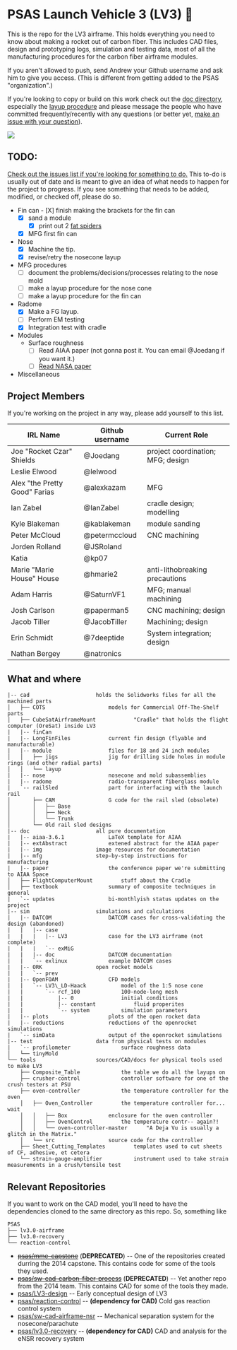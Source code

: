 ﻿# PSAS Launch Vehicle 3 (LV3) 🚀

This is the repo for the LV3 airframe. This holds everything you need to know about making a rocket out of carbon fiber. This includes CAD files, design and prototyping logs, simulation and testing data, most of all the manufacturing procedures for the carbon fiber airframe modules.  

If you aren't allowed to push, send Andrew your Github username and ask him to give you access. (This is different from getting added to the PSAS "organization".)

If you're looking to copy or build on this work check out the [doc directory](/doc/), especially the [layup procedure](/doc/mfg/moduleProcedure.md) and please message the people who have committed frequently/recently with any questions (or better yet, [make an issue with your question](https://github.com/psas/lv3.0-airframe/issues)).

![](https://github.com/psas/lv3.0-airframe/blob/master/cad/LV3.png)

## TODO:
[Check out the issues list if you're looking for something to do.](https://github.com/psas/lv3.0-airframe/issues) This to-do is usually out of date and is meant to give an idea of what needs to happen for the project to progress. If you see something that needs to be added, modified, or checked off, please do so. 

- Fin can
        - [X] finish making the brackets for the fin can
	- [X] sand a module
	     - [X] print out 2 [fat spiders](/cad/finCan/fatSpider.STL)
	- [X] MFG first fin can
- Nose
	- [X] Machine the tip.
	- [X] revise/retry the nosecone layup
- MFG procedures
	- [ ] document the problems/decisions/processes relating to the nose mold
	- [ ] make a layup procedure for the nose cone
	- [ ] make a layup procedure for the fin can
- Radome
	- [X] Make a FG layup. 
	- [ ] Perform EM testing
	- [X] Integration test with cradle
- Modules
    - Surface roughness
        - [ ] Read AIAA paper (not gonna post it. You can email @Joedang if you want it.)
        - [ ] [Read NASA paper](http://ntrs.nasa.gov/archive/nasa/casi.ntrs.nasa.gov/19660028009.pdf)
- Miscellaneous

## Project Members

If you're working on the project in any way, please add yourself to this list.

IRL Name                       | Github username        | Current Role
------------------------------ | ---------------------- | ------------
Joe "Rocket Czar" Shields      | @Joedang               | project coordination; MFG; design
Leslie Elwood                  | @lelwood               | 
Alex "the Pretty Good" Farias  | @alexkazam             | MFG
Ian Zabel                      | @IanZabel              | cradle design; modelling
Kyle Blakeman                  | @kablakeman            | module sanding
Peter McCloud                  | @petermccloud          | CNC machining
Jorden Rolland                 | @JSRoland              | 
Katia                          | @kp07                  | 
Marie "Marie House" House      | @hmarie2               | anti-lithobreaking precautions
Adam Harris                    | @SaturnVF1             | MFG; manual machining
Josh Carlson                   | @paperman5             | CNC machining; design
Jacob Tiller                   | @JacobTiller           | Machining; design
Erin Schmidt                   | @7deeptide             | System integration; design
Nathan Bergey                  | @natronics             | 

## What and where
```
|-- cad						holds the Solidworks files for all the machined parts
│   ├── COTS					models for Commercial Off-The-Shelf parts
│   ├── CubeSatAirframeMount			"Cradle" that holds the flight computer (OreSat) inside LV3
|   |-- finCan
|	|-- LongFinFiles			current fin design (flyable and manufacturable)
|   |-- module					files for 18 and 24 inch modules
│   │   ├── jigs				jig for drilling side holes in module rings (and other radial parts)
│   │   └── layup
|   |-- nose					nosecone and mold subassemblies
|   |-- radome					radio-transparent fiberglass module
|   `-- railSled				part for interfacing with the launch rail
│       ├── CAM					G code for the rail sled (obsolete)
│       │   ├── Base
│       │   ├── Neck
│       │   └── Trunk
│       └── Old rail sled designs
|-- doc						all pure documentation
|   |-- aiaa-3.6.1				LaTeX template for AIAA
|   |-- extAbstract				extened abstract for the AIAA paper
|   |-- img					image resources for documentation
|   |-- mfg					step-by-step instructions for manufacturing
|   |-- paper					the conference paper we're submitting to AIAA Space
│   ├── FlightComputerMount			stuff about the Cradle
│   ├── textbook				summary of composite techniques in general
|   `-- updates					bi-monthlyish status updates on the project
|-- sim						simulations and calculations
|   |-- DATCOM					DATCOM cases for cross-validating the design (abandoned)
|   |   |-- case
|   |   |   |-- LV3				case for the LV3 airframe (not complete)
|   |   |   `-- exMiG
|   |   |-- doc					DATCOM documentation
|   |   `-- exlinux				example DATCOM cases
|   |-- ORK					open rocket models
|   |   `-- prev
|   |-- OpenFOAM				CFD models
|   |   `-- LV3\_LD-Haack			model of the 1:5 nose cone
|   |       `-- rcf_100				100-node-long mesh
|   |           |-- 0				initial conditions
|   |           |-- constant			fluid properites
|   |           `-- system			simulation parameters
|   |-- plots					plots of the open rocket data
|   |-- reductions				reductions of the openrocket simulations
|   `-- simData					output of the openrocket simulations
|-- test					data from physical tests on modules
|   `-- profilometer				surface roughness data
│   └── tinyMold				
└── tools					sources/CAD/docs for physical tools used to make LV3
    ├── Composite_Table				the table we do all the layups on
    ├── crusher-control				controller software for one of the crush testers at PSU	
    ├── oven-controller				the temperature controller for the oven
    │   ├── Oven_Controller			the temperature controller for... wait
    │   │   ├── Box				enclosure for the oven controller
    │   │   ├── OvenControl			the temperature contr-- again?!
    │   │   └── oven-controller-master		"A Deja Vu is usually a glitch in the Matrix."
    │   └── src					source code for the controller
    ├── Sheet_Cutting_Templates			templates used to cut sheets of CF, adhesive, et cetera
    └── strain-gauge-amplifier			instrument used to take strain measurements in a crush/tensile test
```
    
## Relevant Repositories
If you want to work on the CAD model, you'll need to have the dependencies cloned to the same directory as this repo. So, something like 

```
PSAS
├── lv3.0-airframe
├── lv3.0-recovery
└── reaction-control
```

* [~~psas/mme-capstone~~](https://github.com/psas/mme-capstone) (**DEPRECATED**) -- One of the repositories created durring the 2014 capstone. This contains code for some of the tools they used. 
* [~~psas/sw-cad-carbon-fiber-process~~](https://github.com/psas/sw-cad-carbon-fiber-process) (**DEPRECATED**) -- Yet another repo from the 2014 team. This contains CAD for some of the tools they made.
* [psas/LV3-design](https://github.com/psas/LV3-design) -- Early conceptual design of LV3
* [psas/reaction-control](https://github.com/psas/reaction-control) -- __(dependency for CAD)__ Cold gas reaction control system
* [psas/sw-cad-airframe-nsr](https://github.com/psas/sw-cad-airframe-nsr) -- Mechanical separation system for the nosecone/parachute
* [psas/lv3.0-recovery](https://github.com/psas/lv3.0-recovery) -- __(dependency for CAD)__ CAD and analysis for the eNSR recovery system
